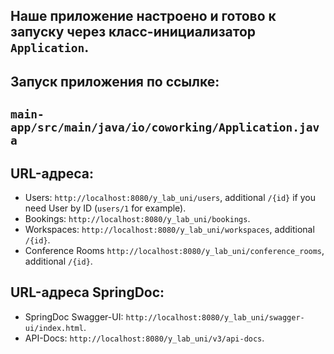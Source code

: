 Наше приложение настроено и готово к запуску через класс-инициализатор `Application`.
-

Запуск приложения по ссылке:
-
`main-app/src/main/java/io/coworking/Application.java`
-

URL-адреса:
-
- Users: `http://localhost:8080/y_lab_uni/users`, additional `/{id}` if you need User by ID (`users/1` for example).
- Bookings: `http://localhost:8080/y_lab_uni/bookings`.
- Workspaces: `http://localhost:8080/y_lab_uni/workspaces`, additional `/{id}`.
- Conference Rooms `http://localhost:8080/y_lab_uni/conference_rooms`, additional `/{id}`.

URL-адреса SpringDoc:
-
- SpringDoc Swagger-UI: `http://localhost:8080/y_lab_uni/swagger-ui/index.html`.
- API-Docs: `http://localhost:8080/y_lab_uni/v3/api-docs`.


